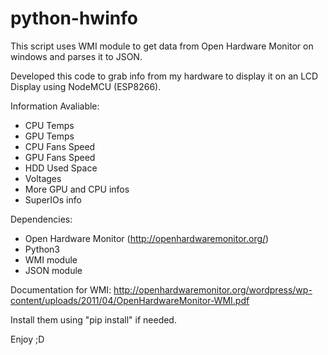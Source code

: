 # python-hwinfo
This script uses WMI module to get data from Open Hardware Monitor on windows and parses it to JSON.

Developed this code to grab info from my hardware to display it on an LCD Display using NodeMCU (ESP8266).

Information Avaliable:
- CPU Temps
- GPU Temps
- CPU Fans Speed
- GPU Fans Speed
- HDD Used Space
- Voltages
- More GPU and CPU infos
- SuperIOs info


Dependencies:
- Open Hardware Monitor (http://openhardwaremonitor.org/)
- Python3
- WMI module
- JSON module

Documentation for WMI:
http://openhardwaremonitor.org/wordpress/wp-content/uploads/2011/04/OpenHardwareMonitor-WMI.pdf

Install them using "pip install" if needed.

Enjoy ;D
